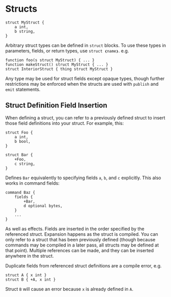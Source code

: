 # Structs

```
struct MyStruct {
    a int,
    b string,
}
```

Arbitrary struct types can be defined in `struct` blocks. To use these
types in parameters, fields, or return types, use `struct ❮name❯`. e.g.

```
function foo(s struct MyStruct) { ... }
function makeStruct() struct MyStruct { ... }
struct InteriorStruct { thing struct MyStruct }
```

Any type may be used for struct fields except opaque types, though
further restrictions may be enforced when the structs are used with
`publish` and `emit` statements.

## Struct Definition Field Insertion

When defining a struct, you can refer to a previously defined struct to
insert those field definitions into your struct. For example, this:

```
struct Foo {
    a int,
    b bool,
}

struct Bar {
    +Foo,
    c string,
}
```

Defines `Bar` equivalently to specifying fields `a`, `b`, and `c`
explicitly. This also works in command fields:

```
command Baz {
    fields {
        +Bar,
        d optional bytes,
    }
    ...
}
```

As well as effects. Fields are inserted in the order specified by the
referenced struct. Expansion happens as the struct is compiled. You can
only refer to a struct that has been previously defined (though because
commands may be compiled in a later pass, all structs may be defined at
that point). Multiple references can be made, and they can be inserted
anywhere in the struct.

Duplicate fields from referenced struct definitions are a
compile error, e.g.

```
struct A { x int }
struct B { +A, x int }
```

Struct `B` will cause an error because `x` is already defined in `A`.